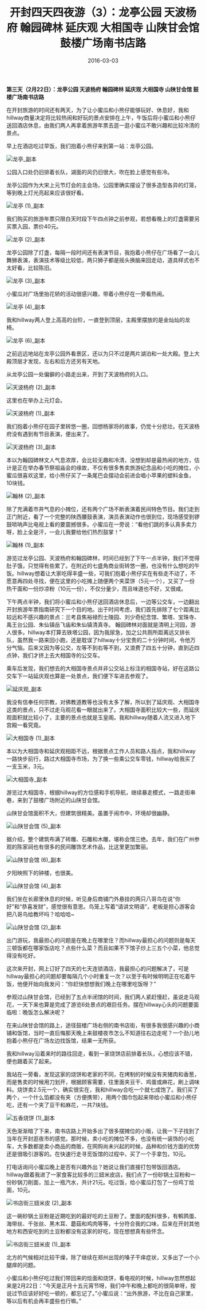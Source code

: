 ﻿---
title: "开封四天四夜游（3）：龙亭公园 天波杨府 翰园碑林 延庆观 大相国寺 山陕甘会馆 鼓楼广场南书店路"
date: 2016-03-03
categories: 
  - "travels"
tags: 
  - "开封"
---

**第三天（2月22日）：龙亭公园 天波杨府 翰园碑林 延庆观 大相国寺 山陕甘会馆 鼓楼广场南书店路**

在开封旅游的时间还有两天，为了让小蜜瓜和小熊仔能够玩好、休息好，我和hillway商量决定将比较热闹和好玩的景点安排在上午，午饭后将小蜜瓜和小熊仔送回酒店休息，由我们两人再拿着旅游年票去逛一逛小蜜瓜不敢兴趣和比较冷清的景点。

早上在酒店吃过早饭，我们抱着小熊仔来到第一站：龙亭公园。

![龙亭_副本](/images/25004214273_6a67bff9cd_z.jpg)

公园入口处仍旧排着长队，湖面的风仍旧很大，吹在脸上感觉有些冷。

龙亭公园作为大宋上元节灯会的主会场，公园里确实摆设了很多造型各异的灯笼，等到晚上灯光亮起来应该很好看。<!--more-->

![龙亭 (1)_副本](/images/25000414884_76967ac16c_z.jpg)

我们购买的旅游年票只限白天时段下午四点钟之前参观，若想看晚上的灯盏需要另买票入园，票价40元。

![龙亭 (2)_副本](/images/25512261132_43096794b9_z.jpg)

龙亭公园除了灯盏，每隔一段时间还有表演节目，我抱着小熊仔在广场看了一会儿舞狮表演，表演技术等级比较低，两只狮子都是摇头换脑来回走动，道具样式也不太好看，比较陈旧。

![龙亭 (3)_副本](/images/25604762146_9b8aca7125_z.jpg)

小蜜瓜对广场里抬花轿的活动很感兴趣，带着小熊仔在一旁看热闹。

![龙亭 (4)_副本](/images/25604761506_6bae6baf22_z.jpg)

我和hillway两人登上高高的台阶，一直登到顶层，主殿里摆放的是金灿灿的龙椅。

![龙亭 (6)_副本](/images/25512258792_66b7534ff4_z.jpg)

之前远远地站在龙亭公园外看景区，还以为只不过是两片湖泊和一处大殿。登上大殿顶层才发现，左右和后方还另有天地。

从龙亭公园一处偏僻的小路走出来，开到了天波杨府的入口。

![天波杨府 (2)_副本](/images/25604742296_624100e3dc_z.jpg)

这里也在举办上元灯会。

![天波杨府 (1)_副本](/images/25000394634_4a46296326_z.jpg)

我们抱着小熊仔在园子里转悠一圈，回想杨家将的故事，仍觉十分悲壮。在天波杨府没有遇到有节目表演，便出来了。

![天波杨府 (3)_副本](/images/25335272050_4af08d5886_z.jpg)

本以为翰园碑林文人气息浓厚，会比较无趣和冷清，没想到却是最热闹的地方，估计是正在举办春节祭祖庙会的缘故，不仅有很多售卖旅游纪念品和小吃的摊位，小蜜瓜很喜欢这里，给小熊仔买了一条尾巴会摆动会前进会唱小苹果的塑料金鱼，10块钱。

![翰林 (2)_副本](/images/25004224103_8283cc2471_z.jpg)

除了充满着市井气息的小摊位，还有两个广场不断表演着民间特色节目。我们走到正门附近，看了一个完整的陕西腰鼓表演，演员表演动作也很到位，现场感受到锣鼓唢呐声比电视上看的要震撼很多。小蜜瓜在一旁说：“看他们跳的多认真多卖力呀，脸上全是汗，一会儿我要给他们热烈鼓掌！”

![翰林 (1)_副本](/images/25604770076_c745beb522_z.jpg)

游览过龙亭公园、天波杨府和翰园碑林，时间已经到了下午一点半钟，我们不觉得肚子饿，只觉得有些累了。在附近的七盛角商业街转悠一圈，也没有什么想吃的午饭。hillway想着让大家吃得丰盛一些，可我们抱着小熊仔实在有些走不动了，不愿意再四处寻找，便在这里的小吃摊上随便两个夹菜饼（5元一个），又买了一份热干面和一份炒凉粉（10元一份），不仅分量少，而且味道也不好，又很咸。

下午两点半钟，我们将小蜜瓜和小熊仔送回酒店休息后，一边等公交车，一边翻出开封旅游年票指南研究下一个目的地。出于时间考虑，我们首先排除了七个距离比较远和不感兴趣的景点：兰考县焦裕禄烈士陵园、刘少奇纪念馆、繁塔、宝珠寺、禹王台公园、朱仙镇岳飞庙和朱仙镇清真寺。 翰园碑林对面就是清明上河园，游人很多。hillway本打算去铁塔公园，因为我尿急，加之公共厕所距离远又排长队，虽然我一路来回小跑，还是耽误了hillway十分宝贵的二十分钟时间，令他万分气恼。后来又因为等公交，左等不到右等不到，又浪费了四五十分钟，直到近四点钟，我们才挤上去大相国寺的公交车。

乘车后发现，我们想去的大相国寺景点并非公交站上标注的相国寺站，好在这路公交车下一站延庆观也算是一处景点，我们便下车进去参观了。

![延庆观_副本](/images/25512233292_b6ea92b948_z.jpg)

我没有信奉任何宗教，对佛教道教等也没有太多了解，所以到了延庆观、大相国寺这类的景点，只不过走马观花看一眼就出来了。大相国寺面积比较大一些，而延庆观面积就比较小了，主要的景点也就是玉皇阁。我和hillway随着人流又进入地下宫殿一看究竟。

![大相国寺 (1)_副本](/images/25512268912_8959461b6d_z.jpg)

本以为大相国寺和延庆观相距不远，根据景点工作人员和路人指点，我和hillway一路快步前行，路过大相国寺市场，为了换一些乘公交车零钱，hillway给我买了一支玉米，3元。

![大相国寺_副本](/images/25512268362_24cfbf12af_z.jpg)

游览过大相国寺，根据hillway的方位感和手机导航，继续暴走模式，一路走街串巷，来到了鼓楼广场附近的山陕甘会馆。

山陕甘会馆面积不大，但建筑很精美。虽置于闹市中，环境却很幽静。

![山陕甘会馆 (5)_副本](/images/25538241081_9350070454_z.jpg)

据介绍，整个建筑布满了砖雕、石雕和木雕，堪称会馆三绝。去年，我们在广州参观的陈家祠也有很多的民间雕饰艺术作品，比这里更加繁丽。

![山陕甘会馆 (6)_副本](/images/25512246632_56acf40a15_z.jpg)

夕阳映照下的钟楼，也很美。

![山陕甘会馆 (4)_副本](/images/25263351849_f82530d0c3_z.jpg)

我们坐在长廊里休息的时候，听见身后商铺门外悬挂的两只八哥鸟在说“你好”和“恭喜发财”，感觉很有意思。鸟笼上写着“请讲文明语”，老板是担心游客会把八哥鸟给教坏吗？哈哈哈~

![山陕甘会馆 (2)_副本](/images/25000404724_c460b9276a_z.jpg)

出门游玩，我最担心的问题是在晚上在哪里住？而hillway最担心的问题则是每天三顿饭都在哪家饭店吃？点些什么菜？而且如果不下馆子炒上三五个小菜，他总觉得没有吃好。

这次来开封，网上订好了四天的七天连锁酒店，我最担心的问题解决了，可是hillway最担心的问题却要每隔几个小时重复一次？以至于有时候明明正在吃着午饭，他便开始向我发问：“你赶快想想我们晚上在哪里吃饭呀？”

参观过山陕甘会馆，已经到了五点半闭馆的时间，我们两人紧赶慢赶，虽说走马观花，一天下来也算是完成了游览6处景点的艰巨任务。摆在hillway心头的问题要面临啦：晚饭怎么解决呢？

在来山陕甘会馆的路上，途径鼓楼广场右侧的南书店街，有很多我很感兴趣的小商铺和饭馆，当时一直后悔那天晚上来鼓楼夜市怎么不知道往右边走呢？一个劲儿地抱着小熊仔在广场左边找饭馆，结果一无所获。

我和hillway沿着来时的路往回走，看到一家烧饼店前排着长队，心想应该不错，便也跟着买了起来。

我站在一旁看，发现这家的烧饼和老家的不同，在烤制的时候没有夹猪肉和香葱，而是售卖的时候用刀划开，根据顾客需要，往里面夹豆干、鸡蛋或麻花，刷上调味料。烧饼卖2.5元一个，确实很实在，我和hillway合吃一个就七成饱了。我们买了两个，一个什么馅都没有夹（方便携带），用两个围巾包起来带给小蜜瓜和小熊仔吃，还有一个夹了豆干和麻花，一共7块钱。

![五香烧饼 (1)_副本](/images/25335266880_e9f78f2f76_z.jpg)

天色渐渐暗了下来，南书店路上开始多出了很多摆摊位的小贩，让我一下子找到了当年在开封逛夜市的感觉。那时候，卖小吃的摊位不多，也没有统一装饰的小吃车，大多数都是卖小商品的商贩，在网购尚未兴起的时候，品种和价钱方面的优势还是很吸引游客的。在快速行走寻觅饭馆的过程中，买了一个手拿包，10元。

打电话询问小蜜瓜晚上是否有兴趣外出？她说让我们直接打包带饭回酒店。hillway跟着我进了一家食客比较多的三妞米皮店，我们点了一份砂锅土豆粉和一份砂锅刀削面，加上一瓶汽水，共计21元。吃过饭，给小蜜瓜打包了一份鸡丁烩面，10元。

![书店街三妞米皮 (2)_副本](/images/25263345869_fcb78e8d98_z.jpg)

这一碗砂锅土豆粉是近期吃到的最好吃的土豆粉了。里面的配料很多，有鹌鹑蛋、海带丝、千张丝、黑木耳、蘑菇和鸡肉等等，十分符合我的口味，后来在开封其他地方和西安吃到的土豆粉都没有这家的好吃，现在想想真有些怀念。

![书店街三妞米皮 (1)_副本](/images/25335279330_c06b0093e9_z.jpg)

北方的气候相对比较干燥，除了继续在郑州出现的嗓子干痒症状，又多出了一个小腿痒的问题。

小蜜瓜和小熊仔吃过我们带回来的烩面和烧饼，看电视的时候，hillway忽然想起来是2月22日：“今天是正月十五元宵节呀，我们中午和晚上都吃的很简单呀，按说过节应该好好吃一顿的，都忘记了。”小蜜瓜说：“出外旅游，不比在自己家里，等以后有机会再丰盛些也行嘛。”

